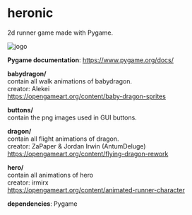 # heronic
2d runner game made with Pygame.

![jogo](https://user-images.githubusercontent.com/121177058/212357027-0df7e581-fc6d-485f-a2a6-138ad27dc766.png)

**Pygame documentation**: https://www.pygame.org/docs/

**babydragon/**<br>
contain all walk animations of babydragon.<br>
creator: Alekei<br>
https://opengameart.org/content/baby-dragon-sprites

**buttons/**<br>
contain the png images used in GUI buttons.

**dragon/**<br>
contain all flight animations of dragon.<br>
creator: ZaPaper & Jordan Irwin (AntumDeluge)<br>
https://opengameart.org/content/flying-dragon-rework<br>

**hero/**<br>
contain all animations of hero <br>
creator: irmirx<br>
https://opengameart.org/content/animated-runner-character


**dependencies**: Pygame
